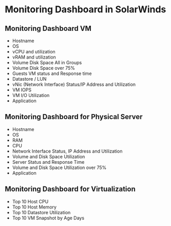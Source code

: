 # Monitoring Dashboard in SolarWinds

## Monitoring Dashboard VM 
- Hostname
- OS 
- vCPU and utilization
- vRAM  and utilization
- Volume Disk Space All in Groups 
- Volume Disk Space over 75%
- Guests VM status and Response time
- Datastore / LUN 
- vNic (Network Interface) Status/IP Address and Utilization
- VM IOPS
- VM I/O Utilization 
- Application 

## Monitoring Dashboard for Physical Server
- Hostname
- OS
- RAM
- CPU
- Network Interface Status, IP Address and Utilization 
- Volume and Disk Space Utilization 
- Server Status and Response Time
- Volume and Disk Space Utilization over 75%
- Application

## Monitoring Dashboard for Virtualization 
- Top 10 Host CPU
- Top 10 Host Memory
- Top 10 Datastore Utilization
- Top 10 VM Snapshot by Age Days

	


